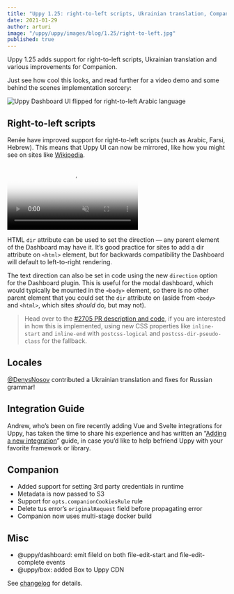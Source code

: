 ```yaml
---
title: "Uppy 1.25: right-to-left scripts, Ukrainian translation, Companion improvements"
date: 2021-01-29
author: arturi
image: "/uppy/uppy/images/blog/1.25/right-to-left.jpg"
published: true
---
```


Uppy 1.25 adds support for right-to-left scripts, Ukrainian translation and various improvements for Companion.

Just see how cool this looks, and read further for a video demo and some behind the scenes implementation sorcery:

![Uppy Dashboard UI flipped for right-to-left Arabic language](/uppy/images/blog/1.25/right-to-left.jpg)

<!--more-->

## Right-to-left scripts

Renée have improved support for right-to-left scripts (such as Arabic, Farsi, Hebrew). This means that Uppy UI can now be mirrored, like how you might see on sites like [Wikipedia](https://ar.wikipedia.org/wiki/%D8%A7%D9%84%D8%B5%D9%81%D8%AD%D8%A9_%D8%A7%D9%84%D8%B1%D8%A6%D9%8A%D8%B3%D9%8A%D8%A9).

<video alt="Demo video showing Uppy with right-to-left mirrored UI" poster="/uppy/images/blog/1.25/right-to-left.jpg" muted autoplay loop>
  <source src="/uppy/images/blog/1.25/right-to-left.mp4" type="video/mp4">
  Your browser does not support the video tag: /uppy/uppy/images/blog/uppy/images/blog/1.25/right-to-left.mp4
</video>

HTML `dir` attribute can be used to set the direction — any parent element of the Dashboard may have it. It’s good practice for sites to add a dir attribute on `<html>` element, but for backwards compatibility the Dashboard will default to left-to-right rendering.

The text direction can also be set in code using the new `direction` option for the Dashboard plugin. This is useful for the modal dashboard, which would typically be mounted in the `<body>` element, so there is no other parent element that you could set the `dir` attribute on (aside from `<body>` and `<html>`, which sites _should_ do, but may not).

> Head over to the [#2705 PR description and code](https://github.com/transloadit/uppy/pull/2705), if you are interested in how this is implemented, using new CSS properties like `inline-start` and `inline-end` with `postcss-logical` and `postcss-dir-pseudo-class` for the fallback.

## Locales

[@DenysNosov](https://github.com/elkebab) contributed a Ukrainian translation and fixes for Russian grammar!

## Integration Guide

Andrew, who’s been on fire recently adding Vue and Svelte integrations for Uppy, has taken the time to share his experience and has written an “[Adding a new integration](/docs/contributing.html#Adding-a-new-integration)” guide, in case you’d like to help befriend Uppy with your favorite framework or library.

## Companion

- Added support for setting 3rd party credentials in runtime
- Metadata is now passed to S3
- Support for `opts.companionCookiesRule` rule
- Delete tus error’s `originalRequest` field before propagating error
- Companion now uses multi-stage docker build

## Misc

- @uppy/dashboard: emit fileId on both file-edit-start and file-edit-complete events
- @uppy/box: added Box to Uppy CDN

See [changelog](https://github.com/transloadit/uppy/blob/master/CHANGELOG.md#1250) for details.
